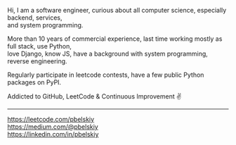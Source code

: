Hi, I am a software engineer, curious about all computer science, especially backend, services,<br/>
and system programming.<br/>

More than 10 years of commercial experience, last time working mostly as full stack, use Python,<br/>
love Django, know JS, have a background with system programming, reverse engineering.<br/>

Regularly participate in leetcode contests, have a few public Python packages on PyPI.<br/>

Addicted to GitHub, LeetCode & Continuous Improvement ✌️<br/>

---

https://leetcode.com/pbelskiy<br/>
https://medium.com/@pbelskiy<br/>
https://linkedin.com/in/pbelskiy<br/>
